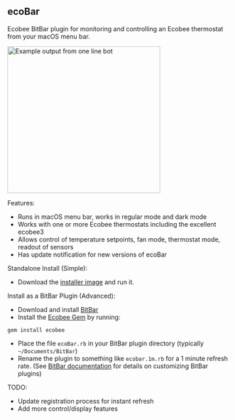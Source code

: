 ecoBar
---
Ecobee BitBar plugin for monitoring and controlling an Ecobee thermostat from your macOS menu bar.

<img src="https://raw.githubusercontent.com/robzr/ecobar/master/images/screenshot.png" 
  alt="Example output from one line bot" width=344 height=330>

Features:
- Runs in macOS menu bar, works in regular mode and dark mode
- Works with one or more Ecobee thermostats including the excellent ecobee3
- Allows control of temperature setpoints, fan mode, thermostat mode, readout of sensors
- Has update notification for new versions of ecoBar

Standalone Install (Simple):
- Download the [installer image](https://github.com/robzr/ecobar/blob/master/ecoBar.dmg?raw=true) and run it.

Install as a BitBar Plugin (Advanced):
- Download and install [BitBar](http://getbitbar.com)
- Install the [Ecobee Gem](https://rubygems.org/gems/ecobee) by running:
```
gem install ecobee
```
- Place the file `ecoBar.rb` in your BitBar plugin directory (typically `~/Documents/BitBar`)
- Rename the plugin to something like `ecobar.1m.rb` for a 1 minute refresh rate. (See [BitBar documentation](https://github.com/matryer/bitbar/blob/master/README.md) for details on customizing BitBar plugins)

TODO:
- Update registration process for instant refresh
- Add more control/display features
